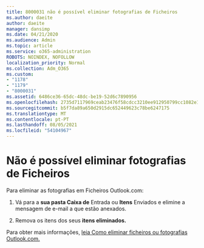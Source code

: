 ```yaml
---
title: 8000031 não é possível eliminar fotografias de Ficheiros
ms.author: daeite
author: daeite
manager: dansimp
ms.date: 04/21/2020
ms.audience: Admin
ms.topic: article
ms.service: o365-administration
ROBOTS: NOINDEX, NOFOLLOW
localization_priority: Normal
ms.collection: Adm_O365
ms.custom:
- "1178"
- "1179"
- "8000031"
ms.assetid: 6486ce36-65dc-48dc-be19-52d6c7890956
ms.openlocfilehash: 2735d7117969ceab23476f58cdcc3210ee912950799cc1082e151bff6bf692d0
ms.sourcegitcommit: b5f7da89a650d2915dc652449623c78be6247175
ms.translationtype: MT
ms.contentlocale: pt-PT
ms.lasthandoff: 08/05/2021
ms.locfileid: "54104967"
---
```

# <a name="unable-to-delete-photos-from-files"></a>Não é possível eliminar fotografias de Ficheiros

Para eliminar as fotografias em Ficheiros Outlook.com:
  
1. Vá para a **sua pasta Caixa de** Entrada ou **Itens** Enviados e elimine a mensagem de e-mail a que estão anexados.

2. Remova os itens dos seus **itens eliminados.**

Para obter mais informações, [leia Como eliminar ficheiros ou fotografias Outlook.com.](https://support.office.com/article/bae0531f-040f-4c42-90b9-786ca718c16d.aspx)
  